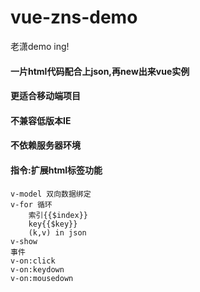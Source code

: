 # vue-zns-demo
老潇demo ing!

#### 一片html代码配合上json,再new出来vue实例
#### 更适合移动端项目
#### 不兼容低版本IE
#### 不依赖服务器环境

#### 指令:扩展html标签功能
    v-model 双向数据绑定
    v-for 循环 
        索引{{$index}} 
        key{{$key}} 
        (k,v) in json
    v-show
    事件
    v-on:click
    v-on:keydown
    v-on:mousedown

